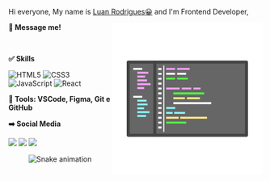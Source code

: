 <div>
  
  <p align="left">
   Hi everyone, My name is
    <a href="https://www.linkedin.com/in/luan-rodrigues-823570220/">Luan Rodrigues😀</a> and I'm Frontend Developer, 
  </p>
  
  <img src="image.svg" min-width="300px" max-width="300px" width="300px" align="right" alt="Computador">
  <p>
    <strong>
    📧 Message me!
    </strong>
  </p>
  
<div align="left" valign="top"><br>
  <p>
    <strong>
      ✅ Skills
    </strong>
  </p>
  <img height="22" alt="HTML5" src="https://img.shields.io/badge/html5%20-%23E34F26.svg?&style=for-the-badge&logo=html5&logoColor=white"/>
  <img height="22" alt="CSS3" src="https://img.shields.io/badge/css3%20-%231572B6.svg?&style=for-the-badge&logo=css3&logoColor=white"/> 
  <img height="22" alt="JavaScript" src="https://img.shields.io/badge/javascript%20-%23323330.svg?&style=for-the-badge&logo=javascript&logoColor=%23F7DF1E"/> 
  <img height="22" alt="React" src="https://img.shields.io/badge/react%20-%2320232a.svg?&style=for-the-badge&logo=react&logoColor=%2361DAFB"/> 
</div>
  <p align="left">
    <strong>💼 Tools: VSCode, Figma, Git e GitHub</strong><br>
  </p>
  
<div align="">
  <p>
    <strong>
      ➡️ Social Media
    </strong>
  </p>
  <a href="https://www.instagram.com/luan.r0drigues/?next=%2F" target="_blank"><img src="https://img.shields.io/badge/-Instagram-%23E4405F?style=for-the-badge&logo=instagram&logoColor=white" target="_blank"></a>
  <a href="https://www.linkedin.com/in/luan-rodrigues-823570220/" target="_blank"><img src="https://img.shields.io/badge/-LinkedIn-%230077B5?style=for-the-badge&logo=linkedin&logoColor=white" target="_blank"></a> 
  <a href="mailto:portillarodrigues01@gmail.com"><img src="https://img.shields.io/badge/-Gmail-%23333?style=for-the-badge&logo=gmail&logoColor=white" target="_blank"></a>
</div>

<div align="center">

  ![Snake animation](https://github.com/danielbped/danielbped/blob/output/github-contribution-grid-snake.svg)
  
</div>

